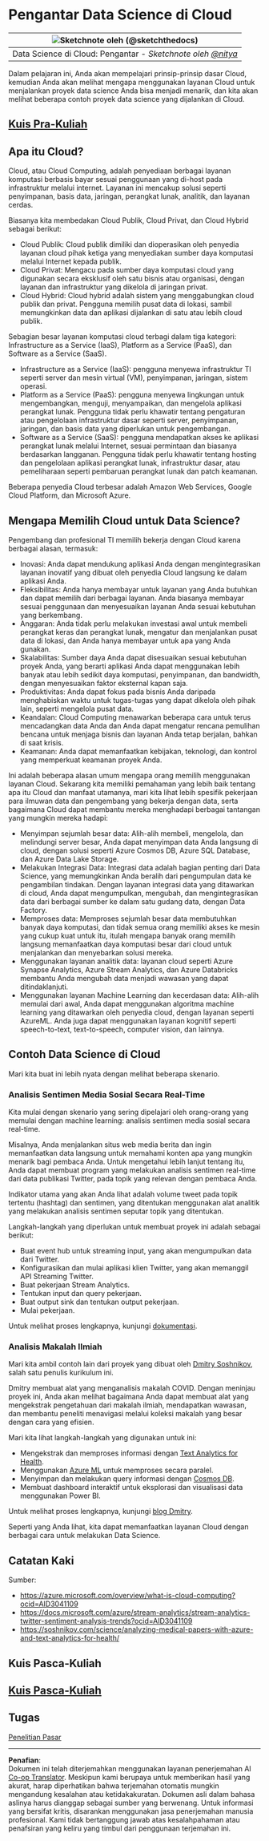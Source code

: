 <!--
CO_OP_TRANSLATOR_METADATA:
{
  "original_hash": "6a0556b17de4c8d1a9470b02247b01d4",
  "translation_date": "2025-09-04T20:31:05+00:00",
  "source_file": "5-Data-Science-In-Cloud/17-Introduction/README.md",
  "language_code": "id"
}
-->
# Pengantar Data Science di Cloud

|![ Sketchnote oleh [(@sketchthedocs)](https://sketchthedocs.dev) ](../../sketchnotes/17-DataScience-Cloud.png)|
|:---:|
| Data Science di Cloud: Pengantar - _Sketchnote oleh [@nitya](https://twitter.com/nitya)_ |

Dalam pelajaran ini, Anda akan mempelajari prinsip-prinsip dasar Cloud, kemudian Anda akan melihat mengapa menggunakan layanan Cloud untuk menjalankan proyek data science Anda bisa menjadi menarik, dan kita akan melihat beberapa contoh proyek data science yang dijalankan di Cloud.

## [Kuis Pra-Kuliah](https://purple-hill-04aebfb03.1.azurestaticapps.net/quiz/32)

## Apa itu Cloud?

Cloud, atau Cloud Computing, adalah penyediaan berbagai layanan komputasi berbasis bayar sesuai penggunaan yang di-host pada infrastruktur melalui internet. Layanan ini mencakup solusi seperti penyimpanan, basis data, jaringan, perangkat lunak, analitik, dan layanan cerdas.

Biasanya kita membedakan Cloud Publik, Cloud Privat, dan Cloud Hybrid sebagai berikut:

* Cloud Publik: Cloud publik dimiliki dan dioperasikan oleh penyedia layanan cloud pihak ketiga yang menyediakan sumber daya komputasi melalui Internet kepada publik.
* Cloud Privat: Mengacu pada sumber daya komputasi cloud yang digunakan secara eksklusif oleh satu bisnis atau organisasi, dengan layanan dan infrastruktur yang dikelola di jaringan privat.
* Cloud Hybrid: Cloud hybrid adalah sistem yang menggabungkan cloud publik dan privat. Pengguna memilih pusat data di lokasi, sambil memungkinkan data dan aplikasi dijalankan di satu atau lebih cloud publik.

Sebagian besar layanan komputasi cloud terbagi dalam tiga kategori: Infrastructure as a Service (IaaS), Platform as a Service (PaaS), dan Software as a Service (SaaS).

* Infrastructure as a Service (IaaS): pengguna menyewa infrastruktur TI seperti server dan mesin virtual (VM), penyimpanan, jaringan, sistem operasi.
* Platform as a Service (PaaS): pengguna menyewa lingkungan untuk mengembangkan, menguji, menyampaikan, dan mengelola aplikasi perangkat lunak. Pengguna tidak perlu khawatir tentang pengaturan atau pengelolaan infrastruktur dasar seperti server, penyimpanan, jaringan, dan basis data yang diperlukan untuk pengembangan.
* Software as a Service (SaaS): pengguna mendapatkan akses ke aplikasi perangkat lunak melalui Internet, sesuai permintaan dan biasanya berdasarkan langganan. Pengguna tidak perlu khawatir tentang hosting dan pengelolaan aplikasi perangkat lunak, infrastruktur dasar, atau pemeliharaan seperti pembaruan perangkat lunak dan patch keamanan.

Beberapa penyedia Cloud terbesar adalah Amazon Web Services, Google Cloud Platform, dan Microsoft Azure.

## Mengapa Memilih Cloud untuk Data Science?

Pengembang dan profesional TI memilih bekerja dengan Cloud karena berbagai alasan, termasuk:

* Inovasi: Anda dapat mendukung aplikasi Anda dengan mengintegrasikan layanan inovatif yang dibuat oleh penyedia Cloud langsung ke dalam aplikasi Anda.
* Fleksibilitas: Anda hanya membayar untuk layanan yang Anda butuhkan dan dapat memilih dari berbagai layanan. Anda biasanya membayar sesuai penggunaan dan menyesuaikan layanan Anda sesuai kebutuhan yang berkembang.
* Anggaran: Anda tidak perlu melakukan investasi awal untuk membeli perangkat keras dan perangkat lunak, mengatur dan menjalankan pusat data di lokasi, dan Anda hanya membayar untuk apa yang Anda gunakan.
* Skalabilitas: Sumber daya Anda dapat disesuaikan sesuai kebutuhan proyek Anda, yang berarti aplikasi Anda dapat menggunakan lebih banyak atau lebih sedikit daya komputasi, penyimpanan, dan bandwidth, dengan menyesuaikan faktor eksternal kapan saja.
* Produktivitas: Anda dapat fokus pada bisnis Anda daripada menghabiskan waktu untuk tugas-tugas yang dapat dikelola oleh pihak lain, seperti mengelola pusat data.
* Keandalan: Cloud Computing menawarkan beberapa cara untuk terus mencadangkan data Anda dan Anda dapat mengatur rencana pemulihan bencana untuk menjaga bisnis dan layanan Anda tetap berjalan, bahkan di saat krisis.
* Keamanan: Anda dapat memanfaatkan kebijakan, teknologi, dan kontrol yang memperkuat keamanan proyek Anda.

Ini adalah beberapa alasan umum mengapa orang memilih menggunakan layanan Cloud. Sekarang kita memiliki pemahaman yang lebih baik tentang apa itu Cloud dan manfaat utamanya, mari kita lihat lebih spesifik pekerjaan para ilmuwan data dan pengembang yang bekerja dengan data, serta bagaimana Cloud dapat membantu mereka menghadapi berbagai tantangan yang mungkin mereka hadapi:

* Menyimpan sejumlah besar data: Alih-alih membeli, mengelola, dan melindungi server besar, Anda dapat menyimpan data Anda langsung di cloud, dengan solusi seperti Azure Cosmos DB, Azure SQL Database, dan Azure Data Lake Storage.
* Melakukan Integrasi Data: Integrasi data adalah bagian penting dari Data Science, yang memungkinkan Anda beralih dari pengumpulan data ke pengambilan tindakan. Dengan layanan integrasi data yang ditawarkan di cloud, Anda dapat mengumpulkan, mengubah, dan mengintegrasikan data dari berbagai sumber ke dalam satu gudang data, dengan Data Factory.
* Memproses data: Memproses sejumlah besar data membutuhkan banyak daya komputasi, dan tidak semua orang memiliki akses ke mesin yang cukup kuat untuk itu, itulah mengapa banyak orang memilih langsung memanfaatkan daya komputasi besar dari cloud untuk menjalankan dan menyebarkan solusi mereka.
* Menggunakan layanan analitik data: layanan cloud seperti Azure Synapse Analytics, Azure Stream Analytics, dan Azure Databricks membantu Anda mengubah data menjadi wawasan yang dapat ditindaklanjuti.
* Menggunakan layanan Machine Learning dan kecerdasan data: Alih-alih memulai dari awal, Anda dapat menggunakan algoritma machine learning yang ditawarkan oleh penyedia cloud, dengan layanan seperti AzureML. Anda juga dapat menggunakan layanan kognitif seperti speech-to-text, text-to-speech, computer vision, dan lainnya.

## Contoh Data Science di Cloud

Mari kita buat ini lebih nyata dengan melihat beberapa skenario.

### Analisis Sentimen Media Sosial Secara Real-Time
Kita mulai dengan skenario yang sering dipelajari oleh orang-orang yang memulai dengan machine learning: analisis sentimen media sosial secara real-time.

Misalnya, Anda menjalankan situs web media berita dan ingin memanfaatkan data langsung untuk memahami konten apa yang mungkin menarik bagi pembaca Anda. Untuk mengetahui lebih lanjut tentang itu, Anda dapat membuat program yang melakukan analisis sentimen real-time dari data publikasi Twitter, pada topik yang relevan dengan pembaca Anda.

Indikator utama yang akan Anda lihat adalah volume tweet pada topik tertentu (hashtag) dan sentimen, yang ditentukan menggunakan alat analitik yang melakukan analisis sentimen seputar topik yang ditentukan.

Langkah-langkah yang diperlukan untuk membuat proyek ini adalah sebagai berikut:

* Buat event hub untuk streaming input, yang akan mengumpulkan data dari Twitter.
* Konfigurasikan dan mulai aplikasi klien Twitter, yang akan memanggil API Streaming Twitter.
* Buat pekerjaan Stream Analytics.
* Tentukan input dan query pekerjaan.
* Buat output sink dan tentukan output pekerjaan.
* Mulai pekerjaan.

Untuk melihat proses lengkapnya, kunjungi [dokumentasi](https://docs.microsoft.com/azure/stream-analytics/stream-analytics-twitter-sentiment-analysis-trends?WT.mc_id=academic-77958-bethanycheum&ocid=AID30411099).

### Analisis Makalah Ilmiah
Mari kita ambil contoh lain dari proyek yang dibuat oleh [Dmitry Soshnikov](http://soshnikov.com), salah satu penulis kurikulum ini.

Dmitry membuat alat yang menganalisis makalah COVID. Dengan meninjau proyek ini, Anda akan melihat bagaimana Anda dapat membuat alat yang mengekstrak pengetahuan dari makalah ilmiah, mendapatkan wawasan, dan membantu peneliti menavigasi melalui koleksi makalah yang besar dengan cara yang efisien.

Mari kita lihat langkah-langkah yang digunakan untuk ini:
* Mengekstrak dan memproses informasi dengan [Text Analytics for Health](https://docs.microsoft.com/azure/cognitive-services/text-analytics/how-tos/text-analytics-for-health?WT.mc_id=academic-77958-bethanycheum&ocid=AID3041109).
* Menggunakan [Azure ML](https://azure.microsoft.com/services/machine-learning?WT.mc_id=academic-77958-bethanycheum&ocid=AID3041109) untuk memproses secara paralel.
* Menyimpan dan melakukan query informasi dengan [Cosmos DB](https://azure.microsoft.com/services/cosmos-db?WT.mc_id=academic-77958-bethanycheum&ocid=AID3041109).
* Membuat dashboard interaktif untuk eksplorasi dan visualisasi data menggunakan Power BI.

Untuk melihat proses lengkapnya, kunjungi [blog Dmitry](https://soshnikov.com/science/analyzing-medical-papers-with-azure-and-text-analytics-for-health/).

Seperti yang Anda lihat, kita dapat memanfaatkan layanan Cloud dengan berbagai cara untuk melakukan Data Science.

## Catatan Kaki

Sumber:
* https://azure.microsoft.com/overview/what-is-cloud-computing?ocid=AID3041109  
* https://docs.microsoft.com/azure/stream-analytics/stream-analytics-twitter-sentiment-analysis-trends?ocid=AID3041109  
* https://soshnikov.com/science/analyzing-medical-papers-with-azure-and-text-analytics-for-health/  

## Kuis Pasca-Kuliah

## [Kuis Pasca-Kuliah](https://ff-quizzes.netlify.app/en/ds/)

## Tugas

[Penelitian Pasar](assignment.md)

---

**Penafian**:  
Dokumen ini telah diterjemahkan menggunakan layanan penerjemahan AI [Co-op Translator](https://github.com/Azure/co-op-translator). Meskipun kami berupaya untuk memberikan hasil yang akurat, harap diperhatikan bahwa terjemahan otomatis mungkin mengandung kesalahan atau ketidakakuratan. Dokumen asli dalam bahasa aslinya harus dianggap sebagai sumber yang berwenang. Untuk informasi yang bersifat kritis, disarankan menggunakan jasa penerjemahan manusia profesional. Kami tidak bertanggung jawab atas kesalahpahaman atau penafsiran yang keliru yang timbul dari penggunaan terjemahan ini.